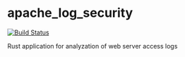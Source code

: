 # apache_log_security
[![Build Status](https://travis-ci.org/retep007/apache_log_security.svg?branch=master)](https://travis-ci.org/retep007/apache_log_security)

Rust application for analyzation of web server access logs

